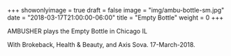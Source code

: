 +++
showonlyimage = true
draft = false
image = "img/ambu-bottle-sm.jpg"
date = "2018-03-17T21:00:00-06:00"
title = "Empty Bottle"
weight = 0
+++


AMBUSHER plays the Empty Bottle in Chicago IL
<!-- more -->

With Brokeback, Health & Beauty, and Axis Sova.  17-March-2018.


